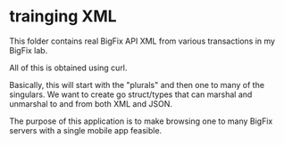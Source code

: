 # trainging XML
This folder contains real BigFix API XML from various transactions
in my BigFix lab.

All of this is obtained using curl.

Basically, this will start with the "plurals" and then one to many 
of the singulars. We want to create go struct/types that can marshal
and unmarshal to and from both XML and JSON.

The purpose of this application is to make browsing one to many BigFix
servers with a single mobile app feasible.
